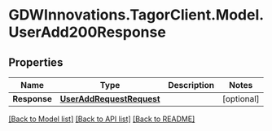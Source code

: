 # GDWInnovations.TagorClient.Model.UserAdd200Response

## Properties

Name | Type | Description | Notes
------------ | ------------- | ------------- | -------------
**Response** | [**UserAddRequestRequest**](UserAddRequestRequest.md) |  | [optional] 

[[Back to Model list]](../README.md#documentation-for-models) [[Back to API list]](../README.md#documentation-for-api-endpoints) [[Back to README]](../README.md)

